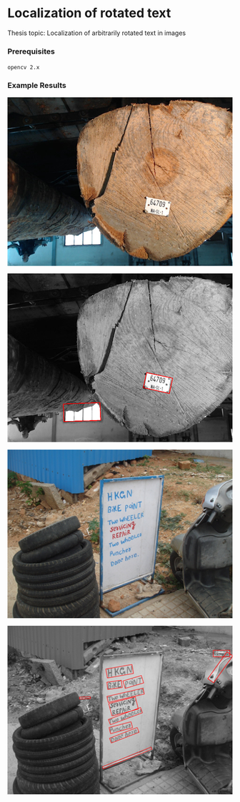 # Localization of rotated text
Thesis topic: Localization of arbitrarily rotated text in images


### Prerequisites

``
opencv 2.x
``

### Example Results

![alt text](https://github.com/Zeleni9/Localization_rotated_text/blob/master/Images/Input_images/Snapshot504.jpg)

![alt text](https://github.com/Zeleni9/Localization_rotated_text/blob/master/Images/Result_images/Result_image504.png)



![alt text](https://github.com/Zeleni9/Localization_rotated_text/blob/master/Images/Input_images/T5.JPG)

![alt text](https://github.com/Zeleni9/Localization_rotated_text/blob/master/Images/Result_images/Result_image5%2C.png)
